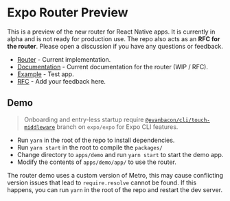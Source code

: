 # Expo Router Preview

This is a preview of the new router for React Native apps. It is currently in alpha and is not ready for production use.
The repo also acts as an **RFC for the router**. Please open a discussion if you have any questions or feedback.

- [Router](/packages/expo-router) - Current implementation.
- [Documentation](https://expo.github.io/router) - Current documentation for the router (WIP / RFC).
- [Example](/apps/demo) - Test app.
- [RFC](https://github.com/expo/router/discussions/1) - Add your feedback here.

## Demo

> Onboarding and entry-less startup require [`@evanbacon/cli/touch-middleware`](https://github.com/expo/expo/compare/%40evanbacon/cli/touch-middleware) branch on `expo/expo` for Expo CLI features.

- Run `yarn` in the root of the repo to install dependencies.
- Run `yarn start` in the root to compile the `packages/`
- Change directory to `apps/demo` and run `yarn start` to start the demo app.
- Modify the contents of `apps/demo/app/` to use the router.

The router demo uses a custom version of Metro, this may cause conflicting version issues that lead to `require.resolve` cannot be found. If this happens, you can run `yarn` in the root of the repo and restart the dev server.

<!-- https://twitter.com/Baconbrix/status/1560353229241831425?s=20&t=oMP-INzqtw8fqrxpzLS-8Q -->
